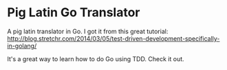 Pig Latin Go Translator
===========

A pig latin translator in Go. I got it from this great tutorial: http://blog.stretchr.com/2014/03/05/test-driven-development-specifically-in-golang/

It's a great way to learn how to do Go using TDD. Check it out.
